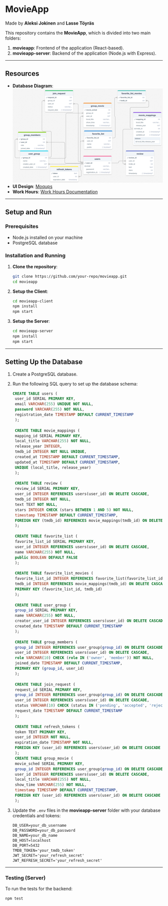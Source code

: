 # MovieApp
Made by **Aleksi Jokinen** and **Lasse Töyräs**

This repository contains the **MovieApp**, which is divided into two main folders:

1. **movieapp**: Frontend of the application (React-based).
2. **movieapp-server**: Backend of the application (Node.js with Express).

---
## Resources

- **Database Diagram**: ![Database Diagram](./dbdiagram.png)
- **UI Design**: [Moqups](https://app.moqups.com/O3n32wjqkYpdSJPYaJmG19BZjCfP7MHH/view/page/ad64222d5)
- **Work Hours**: [Work Hours Documentation](https://unioulu-my.sharepoint.com/:x:/g/personal/t3joal00_students_oamk_fi/Ea04_oaZPPpHoPMoM6HTn4kBliY2F3vXSMCTcVKl_vgSGw?e=BX3RDS)
---

## Setup and Run

### Prerequisites
- Node.js installed on your machine
- PostgreSQL database

### Installation and Running

1. **Clone the repository**:
   ```bash
   git clone https://github.com/your-repo/movieapp.git
   cd movieapp
   ```

2. **Setup the Client**:
   ```bash
   cd movieapp-client
   npm install
   npm start
   ```

3. **Setup the Server**:
   ```bash
   cd movieapp-server
   npm install
   npm start
   ```

---

## Setting Up the Database

1. Create a PostgreSQL database.
2. Run the following SQL query to set up the database schema:
   ```sql
   CREATE TABLE users (
    user_id SERIAL PRIMARY KEY,
    email VARCHAR(255) UNIQUE NOT NULL,
    password VARCHAR(255) NOT NULL,
    registration_date TIMESTAMP DEFAULT CURRENT_TIMESTAMP
    );

    CREATE TABLE movie_mappings (
    mapping_id SERIAL PRIMARY KEY,
    local_title VARCHAR(255) NOT NULL,
    release_year INTEGER,
    tmdb_id INTEGER NOT NULL UNIQUE,
    created_at TIMESTAMP DEFAULT CURRENT_TIMESTAMP,
    updated_at TIMESTAMP DEFAULT CURRENT_TIMESTAMP,
    UNIQUE (local_title, release_year)
    );

    CREATE TABLE review (
    review_id SERIAL PRIMARY KEY,
    user_id INTEGER REFERENCES users(user_id) ON DELETE CASCADE,
    tmdb_id INTEGER NOT NULL,
    text TEXT NOT NULL,
    stars INTEGER CHECK (stars BETWEEN 1 AND 5) NOT NULL,
    timestamp TIMESTAMP DEFAULT CURRENT_TIMESTAMP,
    FOREIGN KEY (tmdb_id) REFERENCES movie_mappings(tmdb_id) ON DELETE CASCADE
    );

    CREATE TABLE favorite_list (
    favorite_list_id SERIAL PRIMARY KEY,
    user_id INTEGER REFERENCES users(user_id) ON DELETE CASCADE,
    name VARCHAR(255) NOT NULL,
    public BOOLEAN DEFAULT FALSE
    );

    CREATE TABLE favorite_list_movies (
    favorite_list_id INTEGER REFERENCES favorite_list(favorite_list_id) ON DELETE CASCADE,
    tmdb_id INTEGER REFERENCES movie_mappings(tmdb_id) ON DELETE CASCADE,
    PRIMARY KEY (favorite_list_id, tmdb_id)
    );

    CREATE TABLE user_group (
    group_id SERIAL PRIMARY KEY,
    name VARCHAR(255) NOT NULL,
    creator_user_id INTEGER REFERENCES users(user_id) ON DELETE CASCADE,
    created_date TIMESTAMP DEFAULT CURRENT_TIMESTAMP
    );

    CREATE TABLE group_members (
    group_id INTEGER REFERENCES user_group(group_id) ON DELETE CASCADE,
    user_id INTEGER REFERENCES users(user_id) ON DELETE CASCADE,
    role VARCHAR(10) CHECK (role IN ('owner', 'member')) NOT NULL,
    joined_date TIMESTAMP DEFAULT CURRENT_TIMESTAMP,
    PRIMARY KEY (group_id, user_id)
    );

    CREATE TABLE join_request (
    request_id SERIAL PRIMARY KEY,
    group_id INTEGER REFERENCES user_group(group_id) ON DELETE CASCADE,
    user_id INTEGER REFERENCES users(user_id) ON DELETE CASCADE,
    status VARCHAR(10) CHECK (status IN ('pending', 'accepted', 'rejected')) NOT NULL,
    request_date TIMESTAMP DEFAULT CURRENT_TIMESTAMP
    );

    CREATE TABLE refresh_tokens (
    token TEXT PRIMARY KEY,
    user_id INTEGER NOT NULL,
    expiration_date TIMESTAMP NOT NULL,
    FOREIGN KEY (user_id) REFERENCES users(user_id) ON DELETE CASCADE
    );
    CREATE TABLE group_movie (
    movie_sched SERIAL PRIMARY KEY,
    group_id INTEGER REFERENCES user_group(group_id) ON DELETE CASCADE,
    user_id INTEGER REFERENCES users(user_id) ON DELETE CASCADE,
    local_title VARCHAR(255) NOT NULL,
    show_time VARCHAR(255) NOT NULL,
    timestamp TIMESTAMP DEFAULT CURRENT_TIMESTAMP,
    FOREIGN KEY (user_id) REFERENCES users(user_id) ON DELETE CASCADE
    );  
   ```

3. Update the `.env` files in the **movieapp-server** folder with your database credentials and tokens:
   ```plaintext
   DB_USER=your_db_username
   DB_PASSWORD=your_db_password
   DB_NAME=your_db_name
   DB_HOST=localhost
   DB_PORT=5432
   TMDB_TOKEN='your_tmdb_token'
   JWT_SECRET='your_refresh_secret'
   JWT_REFRESH_SECRET='your_refresh_secret'
   ```

---

### Testing (Server)
To run the tests for the backend:
```bash
npm test
```


